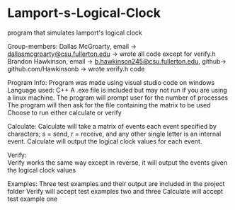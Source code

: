 # Lamport-s-Logical-Clock
program that simulates lamport's logical clock

Group-members:
Dallas McGroarty, email -> dallasmcgroarty@csu.fullerton.edu -> wrote all code except for verify.h
Brandon Hawkinson, email -> b.hawkinson245@csu.fullerton.edu, github-> github.com/Hawkinsonb -> wrote verify.h code

Program Info:
    Program was made using visual studio code on windows
    Language used: C++
    A .exe file is included but may not run if you are using a linux machine.
    The program will prompt user for the number of processes
    The program will then ask for the file containing the matrix to be used
    Choose to run either calculate or verify
    
Calculate:
    Calculate will take a matrix of events each event specified by characters; s = send, r = receive, and any other single letter is an       internal event. Calculate will output the logical clock values for each event.
    
Verify:    
    Verify works the same way except in reverse, it will output the events given the logical clock values
    
Examples:
    Three test examples and their output are included in the project folder
    Verify will accept test examples two and three
    Calculate will accept test example one
